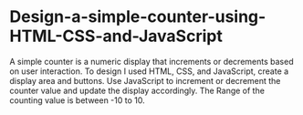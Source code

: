 # Design-a-simple-counter-using-HTML-CSS-and-JavaScript
A simple counter is a numeric display that increments or decrements based on user interaction. To design I used HTML, CSS, and JavaScript, create a display area and buttons. Use JavaScript to increment or decrement the counter value and update the display accordingly. The Range of the counting value is between -10 to 10.

